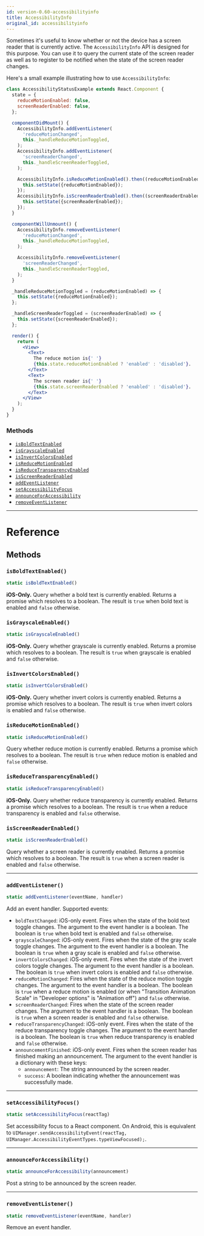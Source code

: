 ```yaml
---
id: version-0.60-accessibilityinfo
title: AccessibilityInfo
original_id: accessibilityinfo
---
```


Sometimes it's useful to know whether or not the device has a screen reader that is currently active. The `AccessibilityInfo` API is designed for this purpose. You can use it to query the current state of the screen reader as well as to register to be notified when the state of the screen reader changes.

Here's a small example illustrating how to use `AccessibilityInfo`:

```jsx
class AccessibilityStatusExample extends React.Component {
  state = {
    reduceMotionEnabled: false,
    screenReaderEnabled: false,
  };

  componentDidMount() {
    AccessibilityInfo.addEventListener(
      'reduceMotionChanged',
      this._handleReduceMotionToggled,
    );
    AccessibilityInfo.addEventListener(
      'screenReaderChanged',
      this._handleScreenReaderToggled,
    );

    AccessibilityInfo.isReduceMotionEnabled().then((reduceMotionEnabled) => {
      this.setState({reduceMotionEnabled});
    });
    AccessibilityInfo.isScreenReaderEnabled().then((screenReaderEnabled) => {
      this.setState({screenReaderEnabled});
    });
  }

  componentWillUnmount() {
    AccessibilityInfo.removeEventListener(
      'reduceMotionChanged',
      this._handleReduceMotionToggled,
    );

    AccessibilityInfo.removeEventListener(
      'screenReaderChanged',
      this._handleScreenReaderToggled,
    );
  }

  _handleReduceMotionToggled = (reduceMotionEnabled) => {
    this.setState({reduceMotionEnabled});
  };

  _handleScreenReaderToggled = (screenReaderEnabled) => {
    this.setState({screenReaderEnabled});
  };

  render() {
    return (
      <View>
        <Text>
          The reduce motion is{' '}
          {this.state.reduceMotionEnabled ? 'enabled' : 'disabled'}.
        </Text>
        <Text>
          The screen reader is{' '}
          {this.state.screenReaderEnabled ? 'enabled' : 'disabled'}.
        </Text>
      </View>
    );
  }
}
```

### Methods

- [`isBoldTextEnabled`](accessibilityinfo.md#isBoldTextEnabled)
- [`isGrayscaleEnabled`](accessibilityinfo.md#isGrayscaleEnabled)
- [`isInvertColorsEnabled`](accessibilityinfo.md#isInvertColorsEnabled)
- [`isReduceMotionEnabled`](accessibilityinfo.md#isReduceMotionEnabled)
- [`isReduceTransparencyEnabled`](accessibilityinfo.md#isReduceTransparencyEnabled)
- [`isScreenReaderEnabled`](accessibilityinfo.md#isScreenReaderEnabled)
- [`addEventListener`](accessibilityinfo.md#addeventlistener)
- [`setAccessibilityFocus`](accessibilityinfo.md#setaccessibilityfocus)
- [`announceForAccessibility`](accessibilityinfo.md#announceforaccessibility)
- [`removeEventListener`](accessibilityinfo.md#removeeventlistener)

---

# Reference

## Methods

### `isBoldTextEnabled()`

```jsx
static isBoldTextEnabled()
```

**iOS-Only.** Query whether a bold text is currently enabled. Returns a promise which resolves to a boolean. The result is `true` when bold text is enabled and `false` otherwise.

### `isGrayscaleEnabled()`

```jsx
static isGrayscaleEnabled()
```

**iOS-Only.** Query whether grayscale is currently enabled. Returns a promise which resolves to a boolean. The result is `true` when grayscale is enabled and `false` otherwise.

### `isInvertColorsEnabled()`

```jsx
static isInvertColorsEnabled()
```

**iOS-Only.** Query whether invert colors is currently enabled. Returns a promise which resolves to a boolean. The result is `true` when invert colors is enabled and `false` otherwise.

### `isReduceMotionEnabled()`

```jsx
static isReduceMotionEnabled()
```

Query whether reduce motion is currently enabled. Returns a promise which resolves to a boolean. The result is `true` when reduce motion is enabled and `false` otherwise.

### `isReduceTransparencyEnabled()`

```jsx
static isReduceTransparencyEnabled()
```

**iOS-Only.** Query whether reduce transparency is currently enabled. Returns a promise which resolves to a boolean. The result is `true` when a reduce transparency is enabled and `false` otherwise.

### `isScreenReaderEnabled()`

```jsx
static isScreenReaderEnabled()
```

Query whether a screen reader is currently enabled. Returns a promise which resolves to a boolean. The result is `true` when a screen reader is enabled and `false` otherwise.

---

### `addEventListener()`

```jsx
static addEventListener(eventName, handler)
```

Add an event handler. Supported events:

- `boldTextChanged`: iOS-only event. Fires when the state of the bold text toggle changes. The argument to the event handler is a boolean. The boolean is `true` when bold text is enabled and `false` otherwise.
- `grayscaleChanged`: iOS-only event. Fires when the state of the gray scale toggle changes. The argument to the event handler is a boolean. The boolean is `true` when a gray scale is enabled and `false` otherwise.
- `invertColorsChanged`: iOS-only event. Fires when the state of the invert colors toggle changes. The argument to the event handler is a boolean. The boolean is `true` when invert colors is enabled and `false` otherwise.
- `reduceMotionChanged`: Fires when the state of the reduce motion toggle changes. The argument to the event handler is a boolean. The boolean is `true` when a reduce motion is enabled (or when "Transition Animation Scale" in "Developer options" is "Animation off") and `false` otherwise.
- `screenReaderChanged`: Fires when the state of the screen reader changes. The argument to the event handler is a boolean. The boolean is `true` when a screen reader is enabled and `false` otherwise.
- `reduceTransparencyChanged`: iOS-only event. Fires when the state of the reduce transparency toggle changes. The argument to the event handler is a boolean. The boolean is `true` when reduce transparency is enabled and `false` otherwise.
- `announcementFinished`: iOS-only event. Fires when the screen reader has finished making an announcement. The argument to the event handler is a dictionary with these keys:
  - `announcement`: The string announced by the screen reader.
  - `success`: A boolean indicating whether the announcement was successfully made.

---

### `setAccessibilityFocus()`

```jsx
static setAccessibilityFocus(reactTag)
```

Set accessibility focus to a React component. On Android, this is equivalent to `UIManager.sendAccessibilityEvent(reactTag, UIManager.AccessibilityEventTypes.typeViewFocused);`.

---

### `announceForAccessibility()`

```jsx
static announceForAccessibility(announcement)
```

Post a string to be announced by the screen reader.

---

### `removeEventListener()`

```jsx
static removeEventListener(eventName, handler)
```

Remove an event handler.
